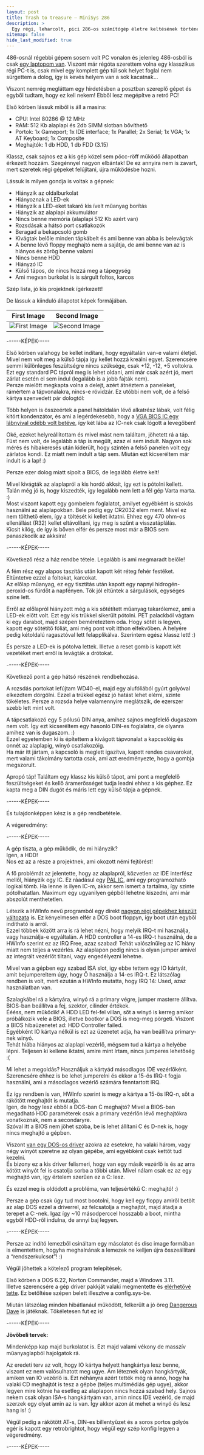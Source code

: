```yaml
---
layout: post
title: Trash to treasure – MiniSys 286
description: >
  Egy régi, leharcolt, pici 286-os számítógép életre keltésének története. 
sitemap: false
hide_last_modified: true
---
```


486-osnál régebbi gépem sosem volt PC vonalon és jelenleg 486-osból is csak [egy laptopom van](https://hup.hu/node/161623). Viszont már régóta szerettem volna egy klasszikus régi PC-t is, csak mivel egy komplett gép túl sok helyet foglal nem sürgettem a dolog, így is kevés helyem van a sok kacatnak…

Viszont nemrég megláttam egy hirdetésben a posztban szereplő gépet és egyből tudtam, hogy ez kell nekem! Ebből lesz megépítve a retró PC!

Első körben lássuk miből is áll a masina:

-   CPU: Intel 80286 @ 12 MHz
-   RAM: 512 Kb alaplapi és 2db SIMM slotban bővíthető
-   Portok: 1x Gameport; 1x IDE interface; 1x Parallel; 2x Serial; 1x VGA; 1x AT Keyboard; 1x Composite
-   Meghajtók: 1 db HDD, 1 db FDD (3.15)

Klassz, csak sajnos ez a kis gép közel sem pöcc-röff működő állapotban érkezett hozzám. Szegénnyel nagyon elbántak! De ez annyira nem is zavart, mert szeretek régi gépeket felújítani, újra működésbe hozni.

Lássuk is milyen gondja is voltak a gépnek:

-   Hiányzik az oldalburkolat
-   Hiányoznak a LED-ek
-   Hiányzik a LED-eket takaró kis ívelt műanyag borítás
-   Hiányzik az alaplapi akkumulátor
-   Nincs benne memória (alaplapi 512 Kb azért van)
-   Rozsdásak a hátsó port csatlakozók
-   Beragad a bekapcsoló gomb
-   Kivágtak belőle minden tápkábelt és ami benne van abba is belevágtak
-   A benne lévő floppy meghajtó nem a sajátja, de ami benne van az is hiányos és zörög benne valami
-   Nincs benne HDD
-   Hiányzó IC
-   Külső tápos, de nincs hozzá meg a tápegység
-   Ami megvan burkolat is is sárgult foltos, karcos

Szép lista, jó kis projektnek ígérkezett!

De lássuk a kiinduló állapotot képek formájában.


|First Image|Second Image|
|:-:|:-:|
|![First Image](https://images.pexels.com/photos/585759/pexels-photo-585759.jpeg?h=750&w=1260)|![Second Image](https://images.pexels.com/photos/1335115/pexels-photo-1335115.jpeg?h=750&w=1260)|

------KÉPEK-----


Első körben valahogy be kellet indítani, hogy egyáltalán van-e valami életjel. Mivel nem volt meg a külső tápja így kellet hozzá kreálni egyet. Szerencsére semmi különleges feszültségre nincs szüksége, csak +12, -12, +5 voltokra. Ezt egy standard PC tápról meg is lehet oldani, ami már csak azért jó, mert zárlat esetén el sem indul (legalább is a jobb fajták nem).  
Persze mielőtt megkapta volna a delejt, azért átnéztem a paneleket, rámértem a tápvonalakra, nincs-e rövidzár. Ez utóbbi nem volt, de a felső kártya szenvedett pár dologtól:

Több helyen is összeértek a panel hátoldalán lévő alkatrész lábak, volt félig kitört kondenzátor, és ami a legérdekesebb, hogy a [VGA BIOS IC egy lábnyival odébb volt betéve](https://blintdesign.hu/__hobby/minisys286/big/008.jpg), így két lába az IC-nek csak lógott a levegőben!

Oké, ezeket helyreállítottam és mivel mást nem találtam, jöhetett rá a táp. Füst nem volt, de legalább a táp is megült, azaz el sem indult. Nagyon sok mérés és hibakeresés után kiderült, hogy szintén a felső panelen volt egy zárlatos kondi. Ez miatt nem indult a táp sem. Miután ezt kicseréltem már indult is a lap! :)

Persze ezer dolog miatt sípolt a BIOS, de legalább életre kelt!

Mivel kivágták az alaplapról a kis hordó akksit, így ezt is pótolni kellett. Talán még jó is, hogy kiszedték, így legalább nem lett a fél gép Varta marta. :)  
Most viszont kapott egy gombelem foglalatot, amilyet egyébként is szokás használni az alaplapokban. Bele pedig egy CR2032 elem ment. Mivel ez nem tölthető elem, így a töltését ki kellet iktatni. Ehhez egy 470 ohm-os ellenállást (R32) kellet eltávolítani, így meg is szűnt a visszatáplálás.  
Kicsit kilóg, de így is bőven elfér és persze most már a BIOS sem panaszkodik az akksira!


------KÉPEK-----


Következő rész a ház rendbe tétele. Legalább is ami megmaradt belőle!

A fém rész egy alapos taszítás után kapott két réteg fehér festéket. Eltüntetve ezzel a foltokat, karcokat.  
Az előlap műanyag, ez egy tisztítás után kapott egy napnyi hidrogén-peroxid-os fürdőt a napfényen. Tök jól eltűntek a sárgulások, egységes színe lett.

Erről az előlapról hiányzott még a kis sötétített műanyag takarólemez, ami a LED-ek előtt volt. Ezt egy kis trükkel sikerült pótolni. PET palackból vágtam ki egy darabot, majd szépen beméreteztem oda. Hogy sötét is legyen, kapott egy sötétítő fóliát, ami még pont volt itthon elfekvőben. A helyére pedig kétoldalú ragasztóval lett felapplikálva. Szerintem egész klassz lett! :)

És persze a LED-ek is pótolva lettek. Illetve a reset gomb is kapott két vezetéket mert erről is levágták a drótokat.


------KÉPEK-----


Következő pont a gép hátsó részének rendbehozása.

A rozsdás portokat lefújtam WD40-el, majd egy alufóliából gyúrt golyóval elkezdtem dörgölni. Ezzel a trükkel egész jó hatást lehet elérni, szinte tökéletes. Persze a rozsda helye valamennyire meglátszik, de ezerszer szebb lett mint volt.

A tápcsatlakozó egy 5 pólusú DIN anya, amihez sajnos megfelelő dugaszom nem volt. Így ezt kicseréltem egy hasonló DIN-es foglalatra, de olyanra amihez van is dugaszom. :)  
Ezzel egyetemben ki is építettem a kivágott tápvonalat a kapcsolóig és onnét az alaplapig, winyó csatlakozóig.  
Ha már itt jártam, a kapcsoló is meglett igazítva, kapott rendes csavarokat, mert valami tákolmány tartotta csak, ami azt eredményezte, hogy a gombja megszorult.

Apropó táp! Találtam egy klassz kis külső tápot, ami pont a megfelelő feszültségeket és kellő áramerősséget tudja leadni ehhez a kis géphez. Ez kapta meg a DIN dugót és máris lett egy külső tápja a gépnek.


------KÉPEK-----


És tulajdonképpen kész is a gép rendbetétele.

A végeredmény:


------KÉPEK-----


A gép tiszta, a gép működik, de mi hiányzik?  
Igen, a HDD!  
Nos ez az a része a projektnek, ami okozott némi fejtörést!

A fő problémát az jelentette, hogy az alaplapról, közvetlen az IDE interfész mellől, hiányzik egy IC. Ez ráadásul egy [PAL IC](https://en.wikipedia.org/wiki/Programmable_Array_Logic), ami egy programozható logikai tömb. Ha lenne is ilyen IC-m, akkor sem ismert a tartalma, így szinte pótolhatatlan. Maximum egy ugyanilyen gépből lehetne kiszedni, ami már abszolút menthetetlen.

Létezik a HWInfo nevű programból egy direkt [nagyon régi gépekhez készült változata](https://www.vogons.org/viewtopic.php?t=72670) is. Ez kényelmesen elfér a DOS boot floppyn, így boot után egyből indítható is arról.  
Ezzel többek között arra is rá lehet nézni, hogy melyik IRQ-t mi használja, vagy használja-e egyáltalán. A HDD controller a 14-es IRQ-t használná, de a HWInfo szerint ez az IRQ Free, azaz szabad! Tehát valószínűleg az IC hiány miatt nem teljes a vezérlés. Az alaplapon pedig nincs is olyan jumper amivel az integrált vezérlőt tiltani, vagy engedélyezni lehetne.

Mivel van a gépben egy szabad ISA slot, igy ebbe tettem egy IO kártyát, amit bejumpereltem úgy, hogy Ő használja a 14-es IRQ-t. Ez látszólag rendben is volt, mert ezután a HWInfo mutatta, hogy IRQ 14: Used, azaz használatban van.

Szalagkábel rá a kártyára, winyó rá a primary végre, jumper masterre állítva. BIOS-ban beállítva a fej, szektor, cilinder értékek.  
Éééss, nem működik! A HDD LED fel-fel villan, sőt a winyó is kerreg amikor próbálkozik vele a BIOS, illetve bootkor a DOS is meg-meg pörgeti. Viszont a BIOS hibaüzenetet ad: HDD Controller failed.  
Egyébként IO kártya nélkül is ezt az üzenetet adja, ha van beállítva primary-nek winyó.  
Tehát hiába hiányos az alaplapi vezérlő, mégsem tud a kártya a helyébe lépni. Teljesen ki kellene iktatni, amire mint írtam, nincs jumperes lehetőség :(

Mi lehet a megoldás? Használjuk a kártyád másodlagos IDE vezérlőként. Szerencsére ehhez is be lehet jumperelni és ekkor a 15-ös IRQ-t fogja használni, ami a másodlagos vezérlő számára fenntartott IRQ.

Ez így rendben is van, HWInfo szerint is megy a kártya a 15-ös IRQ-n, sőt a rákötött meghajtót is mutatja.  
Igen, de hogy lesz ebből a DOS-ban C meghajtó? Mivel a BIOS-ban megadható HDD paraméterek csak a primary vezérlőn lévő meghajtókra vonatkoznak, nem a secondaryre.  
Szóval itt a BIOS nem jöhet szóba, be is lehet állítani C és D-nek is, hogy nincs meghajtó a gépben.

Viszont [van egy DOS-os driver](http://oldcomputer.info/hacks/4hdd/index.htm) azokra az esetekre, ha valaki három, vagy négy winyót szeretne az olyan gépébe, ami egyébként csak kettőt tud kezelni.  
És bizony ez a kis driver felismeri, hogy van egy másik vezérlő is és az arra kötött winyót fel is csatolja sorba a többi után. Mivel nálam csak ez az egy meghajtó van, igy értelem szerűen ez a C: lesz.

És ezzel meg is oldódott a probléma, van teljesértékű C: meghajtó! :)

Persze a gép csak úgy tud most bootolni, hogy kell egy floppy amiről betölt az alap DOS ezzel a driverrel, az felcsatolja a meghajtót, majd átadja a terepet a C:-nek. Igaz így ~10 másodperccel hosszabb a boot, mintha egyből HDD-ről indulna, de annyi baj legyen.



------KÉPEK-----


Persze az indító lemezből csináltam egy másolatot és disc image formában is elmentettem, hogyha meghalnának a lemezek ne kelljen újra összeállítani a “rendszerkulcsot”! :)

Végül jöhettek a kötelező program telepítések.

Első körben a DOS 6.22, Norton Commander, majd a Windows 3.11.  
Illetve szerencsére a gép driver pakkját valaki megmentette és [elérhetővé tette](https://www.ultimateretro.net/es/motherboards/8101#downloads). Ez betöltése szépen belett illesztve a config.sys-be.

Miután látszólag minden hibátlanául működött, felkerült a jó öreg [Dangerous Dave](https://hu.wikipedia.org/wiki/Dangerous_Dave) is játéknak. Tökéletesen fut ez is!


------KÉPEK-----

**Jövőbeli tervek:**

Mindenképp kap majd burkolatot is. Ezt majd valami vékony de masszív műanyaglapból hajolgatok rá.

Az eredeti terv az volt, hogy IO kártya helyett hangkártya lesz benne, viszont ez nem valósulhatott meg ugye. Ám léteznek olyan hangkártyák, amiken van IO vezérlő is. Ezt néhányra azért tették még rá annó, hogy ha valaki CD meghajtót is tesz a gépbe (teljes multimédiás gép ugye), akkor legyen mire kötnie ha esetleg az alaplapon nincs hozzá szabad hely. Sajnos nekem csak olyan ISA-s hangkártyám van, amin nincs IDE vezérlő, de majd szerzek egy olyat amin az is van. Így akkor azon át mehet a winyó és lesz hang is! :)

Végül pedig a rákötött AT-s, DIN-es billentyűzet és a soros portos golyós egér is kapott egy retrobrightot, hogy végül egy szép konfig legyen a végeredmény.


------KÉPEK-----
